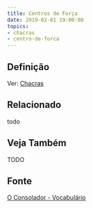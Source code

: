 ```yaml
---
title: Centros de Força
date: 2019-02-01 19:00:00
topics:
- chacras
- centro-de-forca
---
```


## Definição
Ver: [Chacras](../chacras)

## Relacionado
todo

## Veja Também
TODO

## Fonte
[O Consolador - Vocabulário](http://www.oconsolador.com.br/linkfixo/vocabulario/principal.html)


